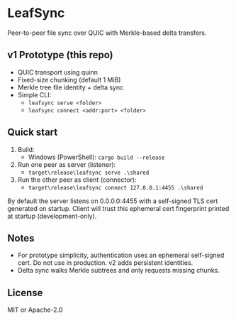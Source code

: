 # LeafSync

Peer-to-peer file sync over QUIC with Merkle-based delta transfers.

## v1 Prototype (this repo)
- QUIC transport using quinn
- Fixed-size chunking (default 1 MiB)
- Merkle tree file identity + delta sync
- Simple CLI:
  - `leafsync serve <folder>`
  - `leafsync connect <addr:port> <folder>`

## Quick start
1. Build:
   - Windows (PowerShell): `cargo build --release`
2. Run one peer as server (listener):
   - `target\release\leafsync serve .\shared`
3. Run the other peer as client (connector):
   - `target\release\leafsync connect 127.0.0.1:4455 .\shared`

By default the server listens on 0.0.0.0:4455 with a self-signed TLS cert generated on startup. Client will trust this ephemeral cert fingerprint printed at startup (development-only).

## Notes
- For prototype simplicity, authentication uses an ephemeral self-signed cert. Do not use in production. v2 adds persistent identities.
- Delta sync walks Merkle subtrees and only requests missing chunks.

## License
MIT or Apache-2.0